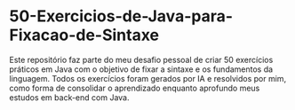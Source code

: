 # 50-Exercicios-de-Java-para-Fixacao-de-Sintaxe
Este repositório faz parte do meu desafio pessoal de criar 50 exercícios práticos em Java com o objetivo de fixar a sintaxe e os fundamentos da linguagem. Todos os exercícios foram gerados por IA e resolvidos por mim, como forma de consolidar o aprendizado enquanto aprofundo meus estudos em back-end com Java.
